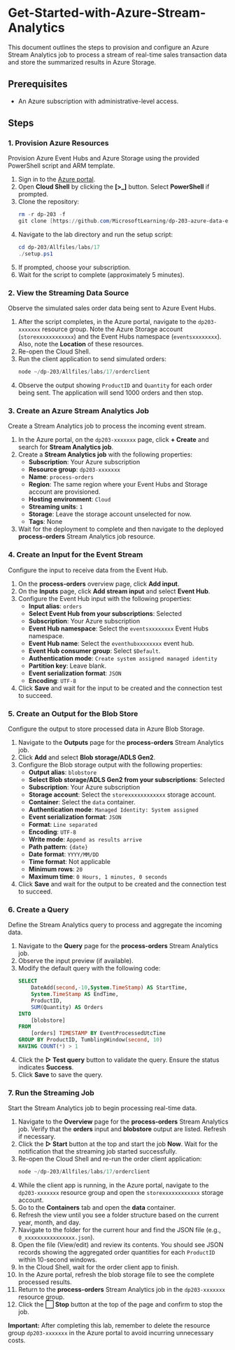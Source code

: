 # Get-Started-with-Azure-Stream-Analytics

This document outlines the steps to provision and configure an Azure Stream Analytics job to process a stream of real-time sales transaction data and store the summarized results in Azure Storage.

## Prerequisites

* An Azure subscription with administrative-level access.

## Steps

### 1. Provision Azure Resources

Provision Azure Event Hubs and Azure Storage using the provided PowerShell script and ARM template.

1.  Sign in to the [Azure portal](https://portal.azure.com).
2.  Open **Cloud Shell** by clicking the **[\>_]** button. Select **PowerShell** if prompted.
3.  Clone the repository:
    ```powershell
    rm -r dp-203 -f
    git clone [https://github.com/MicrosoftLearning/dp-203-azure-data-engineer](https://github.com/MicrosoftLearning/dp-203-azure-data-engineer) dp-203
    ```
4.  Navigate to the lab directory and run the setup script:
    ```powershell
    cd dp-203/Allfiles/labs/17
    ./setup.ps1
    ```
5.  If prompted, choose your subscription.
6.  Wait for the script to complete (approximately 5 minutes).

### 2. View the Streaming Data Source

Observe the simulated sales order data being sent to Azure Event Hubs.

1.  After the script completes, in the Azure portal, navigate to the `dp203-xxxxxxx` resource group. Note the Azure Storage account (`storexxxxxxxxxxxx`) and the Event Hubs namespace (`eventsxxxxxxxx`). Also, note the **Location** of these resources.
2.  Re-open the Cloud Shell.
3.  Run the client application to send simulated orders:
    ```powershell
    node ~/dp-203/Allfiles/labs/17/orderclient
    ```
4.  Observe the output showing `ProductID` and `Quantity` for each order being sent. The application will send 1000 orders and then stop.

### 3. Create an Azure Stream Analytics Job

Create a Stream Analytics job to process the incoming event stream.

1.  In the Azure portal, on the `dp203-xxxxxxx` page, click **+ Create** and search for **Stream Analytics job**.
2.  Create a **Stream Analytics job** with the following properties:
    * **Subscription**: Your Azure subscription
    * **Resource group**: `dp203-xxxxxxx`
    * **Name**: `process-orders`
    * **Region**: The same region where your Event Hubs and Storage account are provisioned.
    * **Hosting environment**: `Cloud`
    * **Streaming units**: `1`
    * **Storage**: Leave the storage account unselected for now.
    * **Tags**: None
3.  Wait for the deployment to complete and then navigate to the deployed **process-orders** Stream Analytics job resource.

### 4. Create an Input for the Event Stream

Configure the input to receive data from the Event Hub.

1.  On the **process-orders** overview page, click **Add input**.
2.  On the **Inputs** page, click **Add stream input** and select **Event Hub**.
3.  Configure the Event Hub input with the following properties:
    * **Input alias**: `orders`
    * **Select Event Hub from your subscriptions**: Selected
    * **Subscription**: Your Azure subscription
    * **Event Hub namespace**: Select the `eventsxxxxxxxx` Event Hubs namespace.
    * **Event Hub name**: Select the `eventhubxxxxxxxx` event hub.
    * **Event Hub consumer group**: Select `$Default`.
    * **Authentication mode**: `Create system assigned managed identity`
    * **Partition key**: Leave blank.
    * **Event serialization format**: `JSON`
    * **Encoding**: `UTF-8`
4.  Click **Save** and wait for the input to be created and the connection test to succeed.

### 5. Create an Output for the Blob Store

Configure the output to store processed data in Azure Blob Storage.

1.  Navigate to the **Outputs** page for the **process-orders** Stream Analytics job.
2.  Click **Add** and select **Blob storage/ADLS Gen2**.
3.  Configure the Blob storage output with the following properties:
    * **Output alias**: `blobstore`
    * **Select Blob storage/ADLS Gen2 from your subscriptions**: Selected
    * **Subscription**: Your Azure subscription
    * **Storage account**: Select the `storexxxxxxxxxxxx` storage account.
    * **Container**: Select the `data` container.
    * **Authentication mode**: `Managed Identity: System assigned`
    * **Event serialization format**: `JSON`
    * **Format**: `Line separated`
    * **Encoding**: `UTF-8`
    * **Write mode**: `Append as results arrive`
    * **Path pattern**: `{date}`
    * **Date format**: `YYYY/MM/DD`
    * **Time format**: Not applicable
    * **Minimum rows**: `20`
    * **Maximum time**: `0 Hours, 1 minutes, 0 seconds`
4.  Click **Save** and wait for the output to be created and the connection test to succeed.

### 6. Create a Query

Define the Stream Analytics query to process and aggregate the incoming data.

1.  Navigate to the **Query** page for the **process-orders** Stream Analytics job.
2.  Observe the input preview (if available).
3.  Modify the default query with the following code:
    ```sql
    SELECT
        DateAdd(second,-10,System.TimeStamp) AS StartTime,
        System.TimeStamp AS EndTime,
        ProductID,
        SUM(Quantity) AS Orders
    INTO
        [blobstore]
    FROM
        [orders] TIMESTAMP BY EventProcessedUtcTime
    GROUP BY ProductID, TumblingWindow(second, 10)
    HAVING COUNT(*) > 1
    ```
4.  Click the **▷ Test query** button to validate the query. Ensure the status indicates **Success**.
5.  Click **Save** to save the query.

### 7. Run the Streaming Job

Start the Stream Analytics job to begin processing real-time data.

1.  Navigate to the **Overview** page for the **process-orders** Stream Analytics job. Verify that the **orders** input and **blobstore** output are listed. Refresh if necessary.
2.  Click the **▷ Start** button at the top and start the job **Now**. Wait for the notification that the streaming job started successfully.
3.  Re-open the Cloud Shell and re-run the order client application:
    ```powershell
    node ~/dp-203/Allfiles/labs/17/orderclient
    ```
4.  While the client app is running, in the Azure portal, navigate to the `dp203-xxxxxxx` resource group and open the `storexxxxxxxxxxxx` storage account.
5.  Go to the **Containers** tab and open the **data** container.
6.  Refresh the view until you see a folder structure based on the current year, month, and day.
7.  Navigate to the folder for the current hour and find the JSON file (e.g., `0_xxxxxxxxxxxxxxxx.json`).
8.  Open the file (View/edit) and review its contents. You should see JSON records showing the aggregated order quantities for each `ProductID` within 10-second windows.
9.  In the Cloud Shell, wait for the order client app to finish.
10. In the Azure portal, refresh the blob storage file to see the complete processed results.
11. Return to the **process-orders** Stream Analytics job in the `dp203-xxxxxxx` resource group.
12. Click the **⬜ Stop** button at the top of the page and confirm to stop the job.

**Important:** After completing this lab, remember to delete the resource group `dp203-xxxxxxx` in the Azure portal to avoid incurring unnecessary costs.
